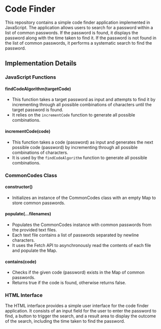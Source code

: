 # Code Finder

This repository contains a simple code finder application implemented in JavaScript. The application allows users to search for a password within a list of common passwords. If the password is found, it displays the password along with the time taken to find it. If the password is not found in the list of common passwords, it performs a systematic search to find the password.

## Implementation Details

### JavaScript Functions

#### findCodeAlgorithm(targetCode)
- This function takes a target password as input and attempts to find it by incrementing through all possible combinations of characters until the target password is found.
- It relies on the `incrementCode` function to generate all possible combinations.

#### incrementCode(code)
- This function takes a code (password) as input and generates the next possible code (password) by incrementing through all possible combinations of characters.
- It is used by the `findCodeAlgorithm` function to generate all possible combinations.

### CommonCodes Class

#### constructor()
- Initializes an instance of the CommonCodes class with an empty Map to store common passwords.

#### populate(...filenames)
- Populates the CommonCodes instance with common passwords from the provided text files.
- Each text file contains a list of passwords separated by newline characters.
- It uses the Fetch API to asynchronously read the contents of each file and populate the Map.

#### contains(code)
- Checks if the given code (password) exists in the Map of common passwords.
- Returns true if the code is found, otherwise returns false.

### HTML Interface

The HTML interface provides a simple user interface for the code finder application. It consists of an input field for the user to enter the password to find, a button to trigger the search,
and a result area to display the outcome of the search, including the time taken to find the password.
